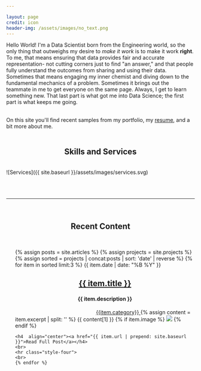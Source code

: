 ```yaml
---

layout: page
credit: icon
header-img: /assets/images/no_text.png
---
```

<h2-cheesy>Hello World!</h2-cheesy>
I'm a Data Scientist born from the Engineering world, so the only thing that outweighs my desire to _make it work_ is to make it work **right**. To me, that means ensuring that data provides fair and accurate representation- not cutting corners just to find "an answer," and that people fully understand the outcomes from sharing and using their data. Sometimes that means engaging my inner chemist and diving down to the fundamental mechanics of a problem. Sometimes it brings out the teammate in me to get everyone on the same page. Always, I get to learn something new. That last part is what got me into Data Science; the first part is what keeps me going.  <br><br>

On this site you'll find recent samples from my portfolio, my <a href="{{site.baseurl}}/assets/Cswavola.Resume.pdf">resume</a>, and a bit more about me.
<br><br>

<h2  align="center">Skills and Services</h2><br>
![Services]({{ site.baseurl }}/assets/images/services.svg)

<br><br>

<hr class="style-four"><br>
<h2  align="center">Recent Content</h2><br>

<ul>
    {% assign posts = site.articles %}
    {% assign projects = site.projects %}
    {% assign sorted = projects | concat:posts | sort: 'date' | reverse %}
    {% for item in sorted limit:3 %}
    {{ item.date | date: "%B %Y" }}
    <h2 align="center" ><a href="{{ item.url | prepend: site.baseurl }}">{{ item.title }}</a></h2>
        <h4  align="center">{{ item.description }}</h4>
        <a style="margin-left:45%" href="/by_category" class="category_button"> {{item.category}} </a>
        {% assign content = item.excerpt | split: '</div>' %}
    {{ content[1] }}
    <!-- <p  style="margin-left: 10%">{{ item.excerpt }}</p> -->
    {% if item.image %}
    <img src="{{ site.baseurl }}/{{ item.image }}">
    {% endif %}

    <h4  align="center"><a href="{{ item.url | prepend: site.baseurl }}">Read Full Post</a></h4>
    <br>
    <hr class="style-four">
    <br>
    {% endfor %}
</ul>
